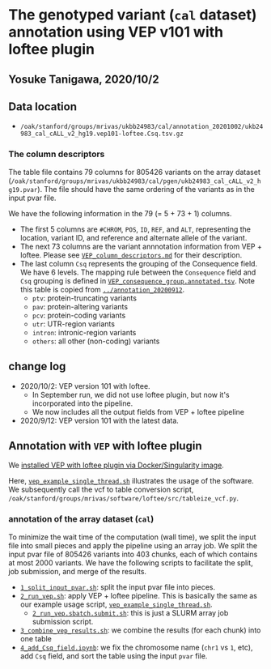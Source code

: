 # The genotyped variant (`cal` dataset) annotation using VEP v101 with loftee plugin
## Yosuke Tanigawa, 2020/10/2

## Data location

- `/oak/stanford/groups/mrivas/ukbb24983/cal/annotation_20201002/ukb24983_cal_cALL_v2_hg19.vep101-loftee.Csq.tsv.gz`

### The column descriptors

The table file contains 79 columns for 805426 variants on the array dataset (`/oak/stanford/groups/mrivas/ukbb24983/cal/pgen/ukb24983_cal_cALL_v2_hg19.pvar`).
The file should have the same ordering of the variants as in the input pvar file.

We have the following information in the 79 (= 5 + 73 + 1) columns.

- The first 5 columns are `#CHROM`, `POS`, `ID`, `REF`, and `ALT`, representing the location, variant ID, and reference and alternate allele of the variant.
- The next 73 columns are the variant annnotation information from VEP + loftee. Please see [`VEP_column_descriptors.md`](VEP_column_descriptors.md) for their description.
- The last column `Csq` represents the grouping of the Consequence field. We have 6 levels. The mapping rule between the `Consequence` field and `Csq` grouping is defined in [`VEP_consequence_group.annotated.tsv`](VEP_consequence_group.annotated.tsv). Note this table is copied from [`../annotation_20200912`](../annotation_20200912).
  - `ptv`: protein-truncating variants
  - `pav`: protein-altering variants
  - `pcv`: protein-coding variants
  - `utr`: UTR-region variants
  - `intron`: intronic-region variants
  - `others`: all other (non-coding) variants

## change log

- 2020/10/2: VEP version 101 with loftee.
  - In September run, we did not use loftee plugin, but now it's incorporated into the pipeline.
  - We now includes all the output fields from VEP + loftee pipeline
- 2020/9/12: VEP version 101 with the latest data.

## Annotation with `VEP` with loftee plugin

We [installed VEP with loftee plugin via Docker/Singularity image](https://github.com/rivas-lab/sherlock-modules/tree/master/vep).

Here, [`vep_example_single_thread.sh`](vep_example_single_thread.sh) illustrates the usage of the software.
We subsequently call the vcf to table conversion script, `/oak/stanford/groups/mrivas/software/loftee/src/tableize_vcf.py`.

### annotation of the array dataset (`cal`)

To minimize the wait time of the computation (wall time), we split the input file into small pieces and apply the pipeline using an array job. We split the input pvar file of 805426 variants into 403 chunks, each of which contains at most 2000 variants. We have the following scripts to facilitate the split, job submission, and merge of the results.

- [`1_split_input_pvar.sh`](1_split_input_pvar.sh): split the input pvar file into pieces.
- [`2_run_vep.sh`](2_run_vep.sh): apply VEP + loftee pipeline. This is basically the same as our example usage script, [`vep_example_single_thread.sh`](vep_example_single_thread.sh).
  - [`2_run_vep.sbatch.submit.sh`](2_run_vep.sbatch.submit.sh): this is just a SLURM array job submission script.
- [`3_combine_vep_results.sh`](3_combine_vep_results.sh): we combine the results (for each chunk) into one table
- [`4_add_Csq_field.ipynb`](4_add_Csq_field.ipynb): we fix the chromosome name (`chr1` vs `1`, etc), add `Csq` field, and sort the table using the input `pvar` file.
